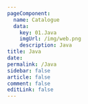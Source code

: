```yaml
---
pageComponent: 
  name: Catalogue
  data: 
    key: 01.Java
    imgUrl: /img/web.png
    description: Java
title: Java
date: 
permalink: /Java
sidebar: false
article: false
comment: false
editLink: false
---
```


